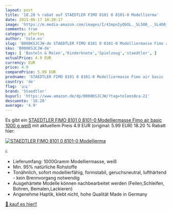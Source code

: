 ```yaml
---
layout: post
title: '18.20 % rabat auf STAEDTLER FIMO 8101 0 8101-0 Modellierma'
date: 2021-06-17 10:20:17
image: 'https://m.media-amazon.com/images/I/41mpnIyQbOL._SL500_._SL400_.jpg'
comments: true
category: ofertas
author: 'tole.es'
slug: 'B000KSJCJW-de STAEDTLER FIMO 8101 0 8101-0 Modelliermasse Fimo air basic...'
sku: 'B000KSJCJW-de'
tags: [ 'Basteln & Malen','Kinderknete','Spielzeug','staedtler', ]
actualPrice: 4.9 EUR
currency: EUR
price: 4.9
comparePrice: 5.99 EUR
prodname: 'STAEDTLER FIMO 8101 0 8101-0 Modelliermasse Fimo air basic  1000 g  weiß'
country: 'de'
flag: '🇩🇪'
brand: 'Staedtler'
buyurl: 'https://www.amazon.de/dp/B000KSJCJW/?tag=tolees0ca-21'
descuento: '18.20'
average: '4.9'
---
```


Es gibt ein [STAEDTLER FIMO 8101 0 8101-0 Modelliermasse Fimo air basic  1000 g  weiß](https://www.amazon.de/dp/B000KSJCJW/?tag=tolees0ca-21) mit aktuellem Preis 4.9 EUR (original: 5.99 EUR) 18.20 % Rabatt hier:

[![STAEDTLER FIMO 8101 0 8101-0 Modellierma](https://m.media-amazon.com/images/I/41mpnIyQbOL._SL500_._SL400_.jpg)](https://www.amazon.de/dp/B000KSJCJW/?tag=tolees0ca-21)

ℹ️:

- Lieferumfang: 1000Gramm Modelliermasse, weiß
- Min. 95% natürliche Rohstoffe
- Tonähnlich, sofort modellierfähig, formstabil, geruchsneutral, lufthärtend - kein Brennvorgang notwendig
- Ausgehärtete Modelle können nachbearbeitet werden (Feilen,Schleifen, Bohren, Bemalen,Lackieren)
- Angenehme Haptik, klebt nicht, hohe Qualität Made in Germany

[🛒 kauf es hier!!](https://www.amazon.de/dp/B000KSJCJW/?tag=tolees0ca-21)
